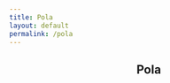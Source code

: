 ```yaml
---
title: Pola
layout: default
permalink: /pola
---
```


<p hidden>This page is in English. Please don't ask to auto-translate it. This page is in English. Please don't ask to auto-translate it. This page is in English. Please don't ask to auto-translate it. This page is in English. Please don't ask to auto-translate it. </p>
<section id="#pola" class="main style3 primary">
    <div class="content">
        <header>
            <h2>Pola</h2>
        </header>
            <div class="gallery">
                <article class="from-bottom">
                    <a href="images/lewds/pola/0bf42506c6320e523132105db0df544a.png" class="image fit"><img src="images/lewdsthumbs/pola/0bf42506c6320e523132105db0df544a.png" title="" alt="" /></a>
                </article>
                <article class="from-bottom">
                    <a href="images/lewds/pola/0f3834c299b613529bdc2d442b50c659.png" class="image fit"><img src="images/lewdsthumbs/pola/0f3834c299b613529bdc2d442b50c659.png" title="" alt="" /></a>
                </article>
                <article class="from-bottom">
                    <a href="images/lewds/pola/1b3797cd7c38f2d4806bd7dea45950a8.jpg" class="image fit"><img src="images/lewdsthumbs/pola/1b3797cd7c38f2d4806bd7dea45950a8.png" title="" alt="" /></a>
                </article>
                <article class="from-bottom">
                    <a href="images/lewds/pola/2b4935073ce2cdb839c47eb398d99e55.png" class="image fit"><img src="images/lewdsthumbs/pola/2b4935073ce2cdb839c47eb398d99e55.png" title="" alt="" /></a>
                </article>
                <article class="from-bottom">
                    <a href="images/lewds/pola/2ed56545ae9b327be27d59a439497685.png" class="image fit"><img src="images/lewdsthumbs/pola/2ed56545ae9b327be27d59a439497685.png" title="" alt="" /></a>
                </article>
                <article class="from-bottom">
                    <a href="images/lewds/pola/3c26eb87a0cadda537458cf4558f93e1.jpg" class="image fit"><img src="images/lewdsthumbs/pola/3c26eb87a0cadda537458cf4558f93e1.png" title="" alt="" /></a>
                </article>
                <article class="from-bottom">
                    <a href="images/lewds/pola/3d1cb261226807591568bf5b98337b30.jpg" class="image fit"><img src="images/lewdsthumbs/pola/3d1cb261226807591568bf5b98337b30.png" title="" alt="" /></a>
                </article>
                <article class="from-bottom">
                    <a href="images/lewds/pola/4e20072e617d5cb47c56ac8f2ae0ecaf.jpg" class="image fit"><img src="images/lewdsthumbs/pola/4e20072e617d5cb47c56ac8f2ae0ecaf.png" title="" alt="" /></a>
                </article>
                <article class="from-bottom">
                    <a href="images/lewds/pola/4ec35bac5090b348ad4008949447ad70.jpeg" class="image fit"><img src="images/lewdsthumbs/pola/4ec35bac5090b348ad4008949447ad70.png" title="" alt="" /></a>
                </article>
                <article class="from-bottom">
                    <a href="images/lewds/pola/05d891ef6c1cde3defb7ecfd181b6883.png" class="image fit"><img src="images/lewdsthumbs/pola/05d891ef6c1cde3defb7ecfd181b6883.png" title="" alt="" /></a>
                </article>
                <article class="from-bottom">
                    <a href="images/lewds/pola/5d24e0b98919d6c1161518c17bc87dd0.jpg" class="image fit"><img src="images/lewdsthumbs/pola/5d24e0b98919d6c1161518c17bc87dd0.png" title="" alt="" /></a>
                </article>
                <article class="from-bottom">
                    <a href="images/lewds/pola/5d156e6aba012ac70e2ee081ae69ee4a.jpg" class="image fit"><img src="images/lewdsthumbs/pola/5d156e6aba012ac70e2ee081ae69ee4a.png" title="" alt="" /></a>
                </article>
                <article class="from-bottom">
                    <a href="images/lewds/pola/5dd50f488342e8a647d7d89cd1ae36b2.jpg" class="image fit"><img src="images/lewdsthumbs/pola/5dd50f488342e8a647d7d89cd1ae36b2.png" title="" alt="" /></a>
                </article>
                <article class="from-bottom">
                    <a href="images/lewds/pola/6f901cde671516147ad850e6f95460ed.jpg" class="image fit"><img src="images/lewdsthumbs/pola/6f901cde671516147ad850e6f95460ed.png" title="" alt="" /></a>
                </article>
                <article class="from-bottom">
                    <a href="images/lewds/pola/6fc914d897c84acc37aba7c7fa53689f.jpg" class="image fit"><img src="images/lewdsthumbs/pola/6fc914d897c84acc37aba7c7fa53689f.png" title="" alt="" /></a>
                </article>
                <article class="from-bottom">
                    <a href="images/lewds/pola/7cecd12645d771fc494bc4c7bf30a378.jpg" class="image fit"><img src="images/lewdsthumbs/pola/7cecd12645d771fc494bc4c7bf30a378.png" title="" alt="" /></a>
                </article>
                <article class="from-bottom">
                    <a href="images/lewds/pola/8d23958c42238543d8e41d27822cdaf4.jpg" class="image fit"><img src="images/lewdsthumbs/pola/8d23958c42238543d8e41d27822cdaf4.png" title="" alt="" /></a>
                </article>
                <article class="from-bottom">
                    <a href="images/lewds/pola/009ae3eecb64f2038f57fe9e41294551.png" class="image fit"><img src="images/lewdsthumbs/pola/009ae3eecb64f2038f57fe9e41294551.png" title="" alt="" /></a>
                </article>
                <article class="from-bottom">
                    <a href="images/lewds/pola/09dc63652d3e2e32736dd449d4b4b863.png" class="image fit"><img src="images/lewdsthumbs/pola/09dc63652d3e2e32736dd449d4b4b863.png" title="" alt="" /></a>
                </article>
                <article class="from-bottom">
                    <a href="images/lewds/pola/9b87d7e33c79900530e1c66bf0e249c4.png" class="image fit"><img src="images/lewdsthumbs/pola/9b87d7e33c79900530e1c66bf0e249c4.png" title="" alt="" /></a>
                </article>
                <article class="from-bottom">
                    <a href="images/lewds/pola/9bc76b6c16bdbee5d236eb275bd952a7.jpg" class="image fit"><img src="images/lewdsthumbs/pola/9bc76b6c16bdbee5d236eb275bd952a7.png" title="" alt="" /></a>
                </article>
                <article class="from-bottom">
                    <a href="images/lewds/pola/9c143c7c51ea6ec2a72e62c021117c5f.jpg" class="image fit"><img src="images/lewdsthumbs/pola/9c143c7c51ea6ec2a72e62c021117c5f.png" title="" alt="" /></a>
                </article>
                <article class="from-bottom">
                    <a href="images/lewds/pola/9c772b64a9603b0fbaeb6650847d7e69.jpg" class="image fit"><img src="images/lewdsthumbs/pola/9c772b64a9603b0fbaeb6650847d7e69.png" title="" alt="" /></a>
                </article>
                <article class="from-bottom">
                    <a href="images/lewds/pola/9ce65648ba14c3d93914cf62a09ce0a9.png" class="image fit"><img src="images/lewdsthumbs/pola/9ce65648ba14c3d93914cf62a09ce0a9.png" title="" alt="" /></a>
                </article>
                <article class="from-bottom">
                    <a href="images/lewds/pola/12f2432a409c8d874ecf327cc89a9c29.jpg" class="image fit"><img src="images/lewdsthumbs/pola/12f2432a409c8d874ecf327cc89a9c29.png" title="" alt="" /></a>
                </article>
                <article class="from-bottom">
                    <a href="images/lewds/pola/17ad7a7913353c6fe70571b580f35d50.jpeg" class="image fit"><img src="images/lewdsthumbs/pola/17ad7a7913353c6fe70571b580f35d50.png" title="" alt="" /></a>
                </article>
                <article class="from-bottom">
                    <a href="images/lewds/pola/23ac9c6d15920247c082b932357a0ac2.jpg" class="image fit"><img src="images/lewdsthumbs/pola/23ac9c6d15920247c082b932357a0ac2.png" title="" alt="" /></a>
                </article>
                <article class="from-bottom">
                    <a href="images/lewds/pola/24b59d045a4e6b62b34b5eae441f4d32.jpg" class="image fit"><img src="images/lewdsthumbs/pola/24b59d045a4e6b62b34b5eae441f4d32.png" title="" alt="" /></a>
                </article>
                <article class="from-bottom">
                    <a href="images/lewds/pola/30d6a38a69d0b055ca2951d686914122.png" class="image fit"><img src="images/lewdsthumbs/pola/30d6a38a69d0b055ca2951d686914122.png" title="" alt="" /></a>
                </article>
                <article class="from-bottom">
                    <a href="images/lewds/pola/33b2734303455b272d4962a691c0d9f6.png" class="image fit"><img src="images/lewdsthumbs/pola/33b2734303455b272d4962a691c0d9f6.png" title="" alt="" /></a>
                </article>
                <article class="from-bottom">
                    <a href="images/lewds/pola/038fd50c4d99a913baf02ea91bb1f635.png" class="image fit"><img src="images/lewdsthumbs/pola/038fd50c4d99a913baf02ea91bb1f635.png" title="" alt="" /></a>
                </article>
                <article class="from-bottom">
                    <a href="images/lewds/pola/39aa517a0a26a245a019517d69cf44f4.jpg" class="image fit"><img src="images/lewdsthumbs/pola/39aa517a0a26a245a019517d69cf44f4.png" title="" alt="" /></a>
                </article>
                <article class="from-bottom">
                    <a href="images/lewds/pola/39c8db9984f2b7905027d2c34de733c1.png" class="image fit"><img src="images/lewdsthumbs/pola/39c8db9984f2b7905027d2c34de733c1.png" title="" alt="" /></a>
                </article>
                <article class="from-bottom">
                    <a href="images/lewds/pola/46e061360907b5aad2afd5d16e55500f.jpg" class="image fit"><img src="images/lewdsthumbs/pola/46e061360907b5aad2afd5d16e55500f.png" title="" alt="" /></a>
                </article>
                <article class="from-bottom">
                    <a href="images/lewds/pola/49d7d72324d9256a1052f1cd9cb9984d.png" class="image fit"><img src="images/lewdsthumbs/pola/49d7d72324d9256a1052f1cd9cb9984d.png" title="" alt="" /></a>
                </article>
                <article class="from-bottom">
                    <a href="images/lewds/pola/50be45136dfa4705f592a732e2ce0c78.png" class="image fit"><img src="images/lewdsthumbs/pola/50be45136dfa4705f592a732e2ce0c78.png" title="" alt="" /></a>
                </article>
                <article class="from-bottom">
                    <a href="images/lewds/pola/58d2210e05bbed14cfdd3f3877e80235.jpg" class="image fit"><img src="images/lewdsthumbs/pola/58d2210e05bbed14cfdd3f3877e80235.png" title="" alt="" /></a>
                </article>
                <article class="from-bottom">
                    <a href="images/lewds/pola/62ab0b0e0b97aebcee938386d06c9b13.png" class="image fit"><img src="images/lewdsthumbs/pola/62ab0b0e0b97aebcee938386d06c9b13.png" title="" alt="" /></a>
                </article>
                <article class="from-bottom">
                    <a href="images/lewds/pola/62bb7ac00ccec82efc9fdd5eb6d1e06f.png" class="image fit"><img src="images/lewdsthumbs/pola/62bb7ac00ccec82efc9fdd5eb6d1e06f.png" title="" alt="" /></a>
                </article>
                <article class="from-bottom">
                    <a href="images/lewds/pola/65e578230743ab4e72de1312622e0df1.jpg" class="image fit"><img src="images/lewdsthumbs/pola/65e578230743ab4e72de1312622e0df1.png" title="" alt="" /></a>
                </article>
                <article class="from-bottom">
                    <a href="images/lewds/pola/70fc76560efcbf6a6fcb4dccf3358145.jpg" class="image fit"><img src="images/lewdsthumbs/pola/70fc76560efcbf6a6fcb4dccf3358145.png" title="" alt="" /></a>
                </article>
                <article class="from-bottom">
                    <a href="images/lewds/pola/72a8e98ee75e3338ab07a365642049bc.png" class="image fit"><img src="images/lewdsthumbs/pola/72a8e98ee75e3338ab07a365642049bc.png" title="" alt="" /></a>
                </article>
                <article class="from-bottom">
                    <a href="images/lewds/pola/75c3fe859251af94a468ffa3f7240c4b.jpg" class="image fit"><img src="images/lewdsthumbs/pola/75c3fe859251af94a468ffa3f7240c4b.png" title="" alt="" /></a>
                </article>
                <article class="from-bottom">
                    <a href="images/lewds/pola/79fc0d4f0783281092c20a43e892e5b9.png" class="image fit"><img src="images/lewdsthumbs/pola/79fc0d4f0783281092c20a43e892e5b9.png" title="" alt="" /></a>
                </article>
                <article class="from-bottom">
                    <a href="images/lewds/pola/82d6f44843992970283297d0c45ff0b3.png" class="image fit"><img src="images/lewdsthumbs/pola/82d6f44843992970283297d0c45ff0b3.png" title="" alt="" /></a>
                </article>
                <article class="from-bottom">
                    <a href="images/lewds/pola/83fc6ab858d7d10f9be06ccafc5f7430.jpg" class="image fit"><img src="images/lewdsthumbs/pola/83fc6ab858d7d10f9be06ccafc5f7430.png" title="" alt="" /></a>
                </article>
                <article class="from-bottom">
                    <a href="images/lewds/pola/89ed81b0eb0747c8b26540d7234e6a84.png" class="image fit"><img src="images/lewdsthumbs/pola/89ed81b0eb0747c8b26540d7234e6a84.png" title="" alt="" /></a>
                </article>
                <article class="from-bottom">
                    <a href="images/lewds/pola/92bb8e0e316877cf062f73bd3670c32d.jpg" class="image fit"><img src="images/lewdsthumbs/pola/92bb8e0e316877cf062f73bd3670c32d.png" title="" alt="" /></a>
                </article>
                <article class="from-bottom">
                    <a href="images/lewds/pola/342e0c257f05f8358b3bc92b0d2598d5.jpg" class="image fit"><img src="images/lewdsthumbs/pola/342e0c257f05f8358b3bc92b0d2598d5.png" title="" alt="" /></a>
                </article>
                <article class="from-bottom">
                    <a href="images/lewds/pola/474c8a8ecf081791255d8021c209c7e3.png" class="image fit"><img src="images/lewdsthumbs/pola/474c8a8ecf081791255d8021c209c7e3.png" title="" alt="" /></a>
                </article>
                <article class="from-bottom">
                    <a href="images/lewds/pola/477a3c4d8870eae7222726675f0e899a.png" class="image fit"><img src="images/lewdsthumbs/pola/477a3c4d8870eae7222726675f0e899a.png" title="" alt="" /></a>
                </article>
                <article class="from-bottom">
                    <a href="images/lewds/pola/490e47e5ac5c1cb9e66530de964bbb2c.png" class="image fit"><img src="images/lewdsthumbs/pola/490e47e5ac5c1cb9e66530de964bbb2c.png" title="" alt="" /></a>
                </article>
                <article class="from-bottom">
                    <a href="images/lewds/pola/534ebece604b8990f66a4ddb7dda6680.jpg" class="image fit"><img src="images/lewdsthumbs/pola/534ebece604b8990f66a4ddb7dda6680.png" title="" alt="" /></a>
                </article>
                <article class="from-bottom">
                    <a href="images/lewds/pola/0663d3b7a9c2d60626f4f437a2b9539f.jpg" class="image fit"><img src="images/lewdsthumbs/pola/0663d3b7a9c2d60626f4f437a2b9539f.png" title="" alt="" /></a>
                </article>
                <article class="from-bottom">
                    <a href="images/lewds/pola/922cc60b33aab8e320978789a003fa98.jpg" class="image fit"><img src="images/lewdsthumbs/pola/922cc60b33aab8e320978789a003fa98.png" title="" alt="" /></a>
                </article>
                <article class="from-bottom">
                    <a href="images/lewds/pola/1536e03b031f02a539778575012c4192.jpg" class="image fit"><img src="images/lewdsthumbs/pola/1536e03b031f02a539778575012c4192.png" title="" alt="" /></a>
                </article>
                <article class="from-bottom">
                    <a href="images/lewds/pola/3351bd48f60ca274e6f72d9491c4437b.jpg" class="image fit"><img src="images/lewdsthumbs/pola/3351bd48f60ca274e6f72d9491c4437b.png" title="" alt="" /></a>
                </article>
                <article class="from-bottom">
                    <a href="images/lewds/pola/3506ffe821a37b5e20f83514b72f6dc7.png" class="image fit"><img src="images/lewdsthumbs/pola/3506ffe821a37b5e20f83514b72f6dc7.png" title="" alt="" /></a>
                </article>
                <article class="from-bottom">
                    <a href="images/lewds/pola/4066f5bdc01a2fbe446b457db4ef31f4.jpg" class="image fit"><img src="images/lewdsthumbs/pola/4066f5bdc01a2fbe446b457db4ef31f4.png" title="" alt="" /></a>
                </article>
                <article class="from-bottom">
                    <a href="images/lewds/pola/4516a40d1cd91b10cdfad3872a181598.jpg" class="image fit"><img src="images/lewdsthumbs/pola/4516a40d1cd91b10cdfad3872a181598.png" title="" alt="" /></a>
                </article>
                <article class="from-bottom">
                    <a href="images/lewds/pola/5681ca37625e7032c1198fb103a34fff.png" class="image fit"><img src="images/lewdsthumbs/pola/5681ca37625e7032c1198fb103a34fff.png" title="" alt="" /></a>
                </article>
                <article class="from-bottom">
                    <a href="images/lewds/pola/6527e3a4585dd89a38bb0f89610bddcd.png" class="image fit"><img src="images/lewdsthumbs/pola/6527e3a4585dd89a38bb0f89610bddcd.png" title="" alt="" /></a>
                </article>
                <article class="from-bottom">
                    <a href="images/lewds/pola/8018a131fe4c7869078a9fb984319fdd.png" class="image fit"><img src="images/lewdsthumbs/pola/8018a131fe4c7869078a9fb984319fdd.png" title="" alt="" /></a>
                </article>
                <article class="from-bottom">
                    <a href="images/lewds/pola/8424ddb802d1d15e5004645ae614aaba.png" class="image fit"><img src="images/lewdsthumbs/pola/8424ddb802d1d15e5004645ae614aaba.png" title="" alt="" /></a>
                </article>
                <article class="from-bottom">
                    <a href="images/lewds/pola/22294d2adc7025e13cbf8ba3d1cb69f4.jpg" class="image fit"><img src="images/lewdsthumbs/pola/22294d2adc7025e13cbf8ba3d1cb69f4.png" title="" alt="" /></a>
                </article>
                <article class="from-bottom">
                    <a href="images/lewds/pola/76051e9da42f2a7279978368613dd2d5.jpg" class="image fit"><img src="images/lewdsthumbs/pola/76051e9da42f2a7279978368613dd2d5.png" title="" alt="" /></a>
                </article>
                <article class="from-bottom">
                    <a href="images/lewds/pola/80405d125f8434dc8d288b492ec98b16.png" class="image fit"><img src="images/lewdsthumbs/pola/80405d125f8434dc8d288b492ec98b16.png" title="" alt="" /></a>
                </article>
                <article class="from-bottom">
                    <a href="images/lewds/pola/2206036fba141ba82e3daf4c8d2005b4.jpg" class="image fit"><img src="images/lewdsthumbs/pola/2206036fba141ba82e3daf4c8d2005b4.png" title="" alt="" /></a>
                </article>
                <article class="from-bottom">
                    <a href="images/lewds/pola/a1e5828f210c82cdc5117e45dd3fe3d7.jpg" class="image fit"><img src="images/lewdsthumbs/pola/a1e5828f210c82cdc5117e45dd3fe3d7.png" title="" alt="" /></a>
                </article>
                <article class="from-bottom">
                    <a href="images/lewds/pola/a4fe2245ded1d4cb1ef998d81a46145f.jpg" class="image fit"><img src="images/lewdsthumbs/pola/a4fe2245ded1d4cb1ef998d81a46145f.png" title="" alt="" /></a>
                </article>
                <article class="from-bottom">
                    <a href="images/lewds/pola/a22bb6f85a9c7588a4807649fbd34463.jpg" class="image fit"><img src="images/lewdsthumbs/pola/a22bb6f85a9c7588a4807649fbd34463.png" title="" alt="" /></a>
                </article>
                <article class="from-bottom">
                    <a href="images/lewds/pola/a573a71df9f96bfedbb6fe4171abf3aa.jpg" class="image fit"><img src="images/lewdsthumbs/pola/a573a71df9f96bfedbb6fe4171abf3aa.png" title="" alt="" /></a>
                </article>
                <article class="from-bottom">
                    <a href="images/lewds/pola/a598150b7b4fe442d5c5021c59c4706f.jpg" class="image fit"><img src="images/lewdsthumbs/pola/a598150b7b4fe442d5c5021c59c4706f.png" title="" alt="" /></a>
                </article>
                <article class="from-bottom">
                    <a href="images/lewds/pola/abd8816ffb6f419982f4887142e49acb.jpg" class="image fit"><img src="images/lewdsthumbs/pola/abd8816ffb6f419982f4887142e49acb.png" title="" alt="" /></a>
                </article>
                <article class="from-bottom">
                    <a href="images/lewds/pola/b3e5c3704fc5d316db0b0dce3b64e734.jpg" class="image fit"><img src="images/lewdsthumbs/pola/b3e5c3704fc5d316db0b0dce3b64e734.png" title="" alt="" /></a>
                </article>
                <article class="from-bottom">
                    <a href="images/lewds/pola/b6b4a4b2a545b77d277612d4d1aa7167.jpg" class="image fit"><img src="images/lewdsthumbs/pola/b6b4a4b2a545b77d277612d4d1aa7167.png" title="" alt="" /></a>
                </article>
                <article class="from-bottom">
                    <a href="images/lewds/pola/b08dbaf3b6f39f01a4e36fa7d843e2b3.png" class="image fit"><img src="images/lewdsthumbs/pola/b08dbaf3b6f39f01a4e36fa7d843e2b3.png" title="" alt="" /></a>
                </article>
                <article class="from-bottom">
                    <a href="images/lewds/pola/f6f150403a4b13f9d1e4ac1d7dac520a.png" class="image fit"><img src="images/lewdsthumbs/pola/f6f150403a4b13f9d1e4ac1d7dac520a.png" title="" alt="" /></a>
                </article>
                <article class="from-bottom">
                    <a href="images/lewds/pola/b656edf36e7d43a2c9507753b474e296.png" class="image fit"><img src="images/lewdsthumbs/pola/b656edf36e7d43a2c9507753b474e296.png" title="" alt="" /></a>
                </article>
                <article class="from-bottom">
                    <a href="images/lewds/pola/bb30b468563ecd9b1ca51d0392cccea7.jpeg" class="image fit"><img src="images/lewdsthumbs/pola/bb30b468563ecd9b1ca51d0392cccea7.png" title="" alt="" /></a>
                </article>
                <article class="from-bottom">
                    <a href="images/lewds/pola/bb32d9300e53b1e9faa028ff9c3b8a89.jpg" class="image fit"><img src="images/lewdsthumbs/pola/bb32d9300e53b1e9faa028ff9c3b8a89.png" title="" alt="" /></a>
                </article>
                <article class="from-bottom">
                    <a href="images/lewds/pola/c40a83542237452ba4c2ed1b8b00f025.png" class="image fit"><img src="images/lewdsthumbs/pola/c40a83542237452ba4c2ed1b8b00f025.png" title="" alt="" /></a>
                </article>
                <article class="from-bottom">
                    <a href="images/lewds/pola/c855eb7c4a7812a1b6aa2b6084ea4e66.png" class="image fit"><img src="images/lewdsthumbs/pola/c855eb7c4a7812a1b6aa2b6084ea4e66.png" title="" alt="" /></a>
                </article>
                <article class="from-bottom">
                    <a href="images/lewds/pola/cf4ea8c3ed59d262f85a469d97aed629.jpg" class="image fit"><img src="images/lewdsthumbs/pola/cf4ea8c3ed59d262f85a469d97aed629.png" title="" alt="" /></a>
                </article>
                <article class="from-bottom">
                    <a href="images/lewds/pola/d2cb92159ee286ddf4450f51c93cb81d.jpg" class="image fit"><img src="images/lewdsthumbs/pola/d2cb92159ee286ddf4450f51c93cb81d.png" title="" alt="" /></a>
                </article>
                <article class="from-bottom">
                    <a href="images/lewds/pola/d04d7353548ceb5ba57b4613d6f00ced.jpg" class="image fit"><img src="images/lewdsthumbs/pola/d04d7353548ceb5ba57b4613d6f00ced.png" title="" alt="" /></a>
                </article>
                <article class="from-bottom">
                    <a href="images/lewds/pola/d6af8dc1fda60626fcd092227ab511d9.png" class="image fit"><img src="images/lewdsthumbs/pola/d6af8dc1fda60626fcd092227ab511d9.png" title="" alt="" /></a>
                </article>
                <article class="from-bottom">
                    <a href="images/lewds/pola/d456faf02e73bde6219ae9a96e3de756.jpg" class="image fit"><img src="images/lewdsthumbs/pola/d456faf02e73bde6219ae9a96e3de756.png" title="" alt="" /></a>
                </article>
                <article class="from-bottom">
                    <a href="images/lewds/pola/d5451f6c135770c5b55142b4af6976e7.jpg" class="image fit"><img src="images/lewdsthumbs/pola/d5451f6c135770c5b55142b4af6976e7.png" title="" alt="" /></a>
                </article>
                <article class="from-bottom">
                    <a href="images/lewds/pola/d40281a1ebe2fcad740debd15cb94bfe.png" class="image fit"><img src="images/lewdsthumbs/pola/d40281a1ebe2fcad740debd15cb94bfe.png" title="" alt="" /></a>
                </article>
                <article class="from-bottom">
                    <a href="images/lewds/pola/dc299193112d3f3e628dd5eceaba8299.png" class="image fit"><img src="images/lewdsthumbs/pola/dc299193112d3f3e628dd5eceaba8299.png" title="" alt="" /></a>
                </article>
                <article class="from-bottom">
                    <a href="images/lewds/pola/e53eefaa0572ee5eb606061bf5a76ee9.jpeg" class="image fit"><img src="images/lewdsthumbs/pola/e53eefaa0572ee5eb606061bf5a76ee9.png" title="" alt="" /></a>
                </article>
                <article class="from-bottom">
                    <a href="images/lewds/pola/e2479b1194a272240169927b6c4748b8.jpg" class="image fit"><img src="images/lewdsthumbs/pola/e2479b1194a272240169927b6c4748b8.png" title="" alt="" /></a>
                </article>
                <article class="from-bottom">
                    <a href="images/lewds/pola/eafa827b90f691f8a8412f50c41e51ef.png" class="image fit"><img src="images/lewdsthumbs/pola/eafa827b90f691f8a8412f50c41e51ef.png" title="" alt="" /></a>
                </article>
                <article class="from-bottom">
                    <a href="images/lewds/pola/ebd85b3094b1ead704cccc36a8fb7277.png" class="image fit"><img src="images/lewdsthumbs/pola/ebd85b3094b1ead704cccc36a8fb7277.png" title="" alt="" /></a>
                </article>
                <article class="from-bottom">
                    <a href="images/lewds/pola/f61cc1f20166c10acf622eaee4bdb065.png" class="image fit"><img src="images/lewdsthumbs/pola/f61cc1f20166c10acf622eaee4bdb065.png" title="" alt="" /></a>
                </article>
                <article class="from-bottom">
                    <a href="images/lewds/pola/f66d96eba354515330969604d6c4e04a.png" class="image fit"><img src="images/lewdsthumbs/pola/f66d96eba354515330969604d6c4e04a.png" title="" alt="" /></a>
                </article>
                <article class="from-bottom">
                    <a href="images/lewds/pola/fa84a16821b3b66be1a0f3d8a628ff17.png" class="image fit"><img src="images/lewdsthumbs/pola/fa84a16821b3b66be1a0f3d8a628ff17.png" title="" alt="" /></a>
                </article>
                <article class="from-bottom">
                    <a href="images/lewds/pola/fbf3efabad8daeb92ca438a613981fc2.jpg" class="image fit"><img src="images/lewdsthumbs/pola/fbf3efabad8daeb92ca438a613981fc2.png" title="" alt="" /></a>
                </article>
                <article class="from-bottom">
                    <a href="images/lewds/pola/fca953a831d7767f644017cb763290d0.jpg" class="image fit"><img src="images/lewdsthumbs/pola/fca953a831d7767f644017cb763290d0.png" title="" alt="" /></a>
                </article>
                <article class="from-bottom">
                    <a href="images/lewds/pola/ffc629f884bbd5168b79c71a520516d9.jpg" class="image fit"><img src="images/lewdsthumbs/pola/ffc629f884bbd5168b79c71a520516d9.png" title="" alt="" /></a>
                </article>
            </div>
    </div>
</section>